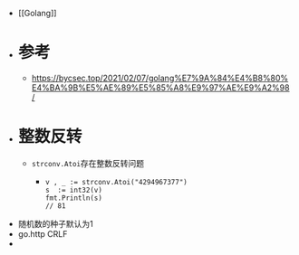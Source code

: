 - [[Golang]]
- # 参考
	- https://bycsec.top/2021/02/07/golang%E7%9A%84%E4%B8%80%E4%BA%9B%E5%AE%89%E5%85%A8%E9%97%AE%E9%A2%98/
- # 整数反转
	- `strconv.Atoi`存在整数反转问题
		- ```golang
		  v , _ := strconv.Atoi("4294967377")
		  s  := int32(v)
		  fmt.Println(s)
		  // 81
		  ```
- 随机数的种子默认为1
- go.http CRLF
-